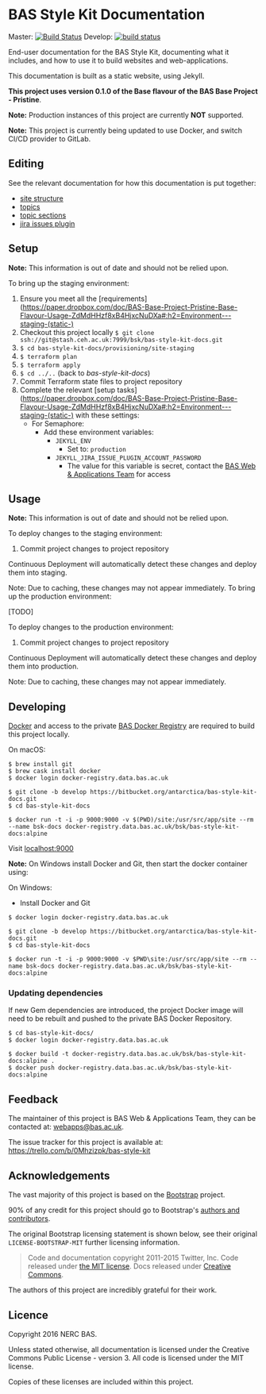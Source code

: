 # BAS Style Kit Documentation

Master: [![Build Status](https://semaphoreci.com/api/v1/antarctica/bas-style-kit-docs/branches/master/badge.svg)](https://semaphoreci.com/antarctica/bas-style-kit-docs)
Develop: [![build status](https://gitlab.data.bas.ac.uk/BSK/bas-style-kit-docs/badges/develop/build.svg)](https://gitlab.data.bas.ac.uk/BSK/bas-style-kit-docs/commits/develop)

End-user documentation for the BAS Style Kit, documenting what it includes, and how to use it to build websites and
web-applications.

This documentation is built as a static website, using Jekyll.

**This project uses version 0.1.0 of the Base flavour of the BAS Base Project - Pristine**.

**Note:** Production instances of this project are currently **NOT** supported.

**Note:** This project is currently being updated to use Docker, and switch CI/CD provider to GitLab.

## Editing

See the relevant documentation for how this documentation is put together:

* [site structure](docs/editing/site-structure.md)
* [topics](docs/editing/topics.md)
* [topic sections](docs/editing/topic-sections.md)
* [jira issues plugin](docs/editing/plugin-jira-issues.md)

## Setup

**Note:** This information is out of date and should not be relied upon.

To bring up the staging environment:

1. Ensure you meet all the
[requirements](https://paper.dropbox.com/doc/BAS-Base-Project-Pristine-Base-Flavour-Usage-ZdMdHHzf8xB4HjxcNuDXa#:h2=Environment---staging-(static-)
2. Checkout this project locally `$ git clone ssh://git@stash.ceh.ac.uk:7999/bsk/bas-style-kit-docs.git`
3. `$ cd bas-style-kit-docs/provisioning/site-staging`
4. `$ terraform plan`
5. `$ terraform apply`
6. `$ cd ../..` (back to *bas-style-kit-docs*)
7. Commit Terraform state files to project repository
8. Complete the relevant
[setup tasks](https://paper.dropbox.com/doc/BAS-Base-Project-Pristine-Base-Flavour-Usage-ZdMdHHzf8xB4HjxcNuDXa#:h2=Environment---staging-(static-)
with these settings:
    * For Semaphore:
        * Add these environment variables:
            * `JEKYLL_ENV`
                * Set to: `production`
            * `JEKYLL_JIRA_ISSUE_PLUGIN_ACCOUNT_PASSWORD`
                * The value for this variable is secret, contact the
                [BAS Web & Applications Team](mailto:webapps@bas.ac.uk) for access

## Usage

**Note:** This information is out of date and should not be relied upon.

To deploy changes to the staging environment:

1. Commit project changes to project repository

Continuous Deployment will automatically detect these changes and deploy them into staging.

Note: Due to caching, these changes may not appear immediately.
To bring up the production environment:

[TODO]


To deploy changes to the production environment:

1. Commit project changes to project repository

Continuous Deployment will automatically detect these changes and deploy them into production.

Note: Due to caching, these changes may not appear immediately.

## Developing

[Docker](https://www.docker.com/products/docker) and access to the private
[BAS Docker Registry](https://docker-registry.data.bas.ac.uk) are required to build this project locally.

On macOS:

```shell
$ brew install git
$ brew cask install docker
$ docker login docker-registry.data.bas.ac.uk

$ git clone -b develop https://bitbucket.org/antarctica/bas-style-kit-docs.git
$ cd bas-style-kit-docs

$ docker run -t -i -p 9000:9000 -v $(PWD)/site:/usr/src/app/site --rm --name bsk-docs docker-registry.data.bas.ac.uk/bsk/bas-style-kit-docs:alpine
```

Visit [localhost:9000](http://localhost:9000)

**Note:** On Windows install Docker and Git, then start the docker container using:

On Windows:

* Install Docker and Git

```shell
$ docker login docker-registry.data.bas.ac.uk

$ git clone -b develop https://bitbucket.org/antarctica/bas-style-kit-docs.git
$ cd bas-style-kit-docs

$ docker run -t -i -p 9000:9000 -v $PWD\site:/usr/src/app/site --rm --name bsk-docs docker-registry.data.bas.ac.uk/bsk/bas-style-kit-docs:alpine
```

### Updating dependencies

If new Gem dependencies are introduced, the project Docker image will need to be rebuilt and pushed to the private BAS
Docker Repository.

```shell
$ cd bas-style-kit-docs/
$ docker login docker-registry.data.bas.ac.uk

$ docker build -t docker-registry.data.bas.ac.uk/bsk/bas-style-kit-docs:alpine .
$ docker push docker-registry.data.bas.ac.uk/bsk/bas-style-kit-docs:alpine
```





## Feedback

The maintainer of this project is BAS Web & Applications Team, they can be contacted at:
[webapps@bas.ac.uk](mailto:webapps@bas.ac.uk).

The issue tracker for this project is available at: https://trello.com/b/0Mhzizpk/bas-style-kit

## Acknowledgements

The vast majority of this project is based on the [Bootstrap](http://getbootstrap.com) project.

90% of any credit for this project should go to Bootstrap's [authors and contributors](http://getbootstrap.com/about/).

The original Bootstrap licensing statement is shown below,
see their original `LICENSE-BOOTSTRAP-MIT` further licensing information.

> Code and documentation copyright 2011-2015 Twitter, Inc. Code released under
[the MIT license](https://github.com/twbs/bootstrap/blob/master/LICENSE).
Docs released under [Creative Commons](https://github.com/twbs/bootstrap/blob/master/docs/LICENSE).

The authors of this project are incredibly grateful for their work.

## Licence

Copyright 2016 NERC BAS.

Unless stated otherwise, all documentation is licensed under the Creative Commons Public License - version 3.
All code is licensed under the MIT license.

Copies of these licenses are included within this project.
